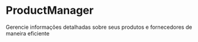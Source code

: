 # ProductManager
Gerencie informações detalhadas sobre seus produtos e fornecedores de maneira eficiente
